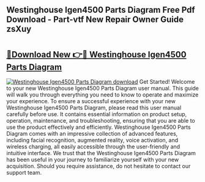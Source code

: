 ## Westinghouse Igen4500 Parts Diagram Free Pdf Download - Part-vtf New Repair Owner Guide zsXuy

# <h2><a href="http://dfmdyzg.blite.top/?on=Westinghouse+Igen4500+Parts+Diagram">🔗Download New 👉🔴 Westinghouse Igen4500 Parts Diagram</a></h2>

[![Westinghouse Igen4500 Parts Diagram download](https://i.imgur.com/lujVjoI.png)](http://dfmdyzg.blite.top/?on=Westinghouse+Igen4500+Parts+Diagram)
Get Started! Welcome to your new Westinghouse Igen4500 Parts Diagram user manual. This guide will walk you through everything you need to know to operate and maximize your experience. To ensure a successful experience with your new Westinghouse Igen4500 Parts Diagram, please read this user manual carefully before use. It contains essential information on product setup, operation, maintenance, and troubleshooting, ensuring that you are able to use the product effectively and efficiently. Westinghouse Igen4500 Parts Diagram comes with an impressive collection of advanced features, including facial recognition, augmented reality, voice activation, and wireless charging, all easily accessible through the user-friendly and intuitive interface. We trust that the Westinghouse Igen4500 Parts Diagram has been useful in your journey to familiarize yourself with your new acquisition. Should you require assistance, do not hesitate to contact our support team.
